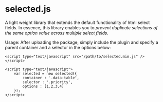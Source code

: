 # selected.js

A light weight library that extends the default functionality of html select fields. In essence, this library enables you to *prevent duplicate selections of the same option value across multiple select fields*.

Usage:
After uploading the package, simply include the plugin and specify a parent container and a selector in the options below:

```
<script type="text/javascript" src="/path/to/selected.min.js" /></script>

<script type="text/javascript">
	var selected = new selected({
		container : '.data-table',
		selector : '.priority',
		options : [1,2,3,4]
	});
</script>
```
